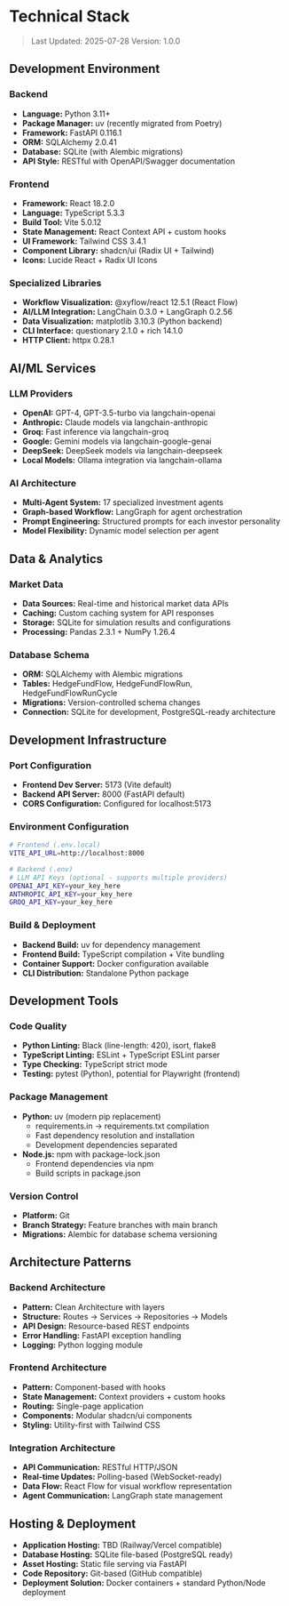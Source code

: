 # Technical Stack

> Last Updated: 2025-07-28
> Version: 1.0.0

## Development Environment

### Backend
- **Language:** Python 3.11+
- **Package Manager:** uv (recently migrated from Poetry)
- **Framework:** FastAPI 0.116.1
- **ORM:** SQLAlchemy 2.0.41
- **Database:** SQLite (with Alembic migrations)
- **API Style:** RESTful with OpenAPI/Swagger documentation

### Frontend
- **Framework:** React 18.2.0
- **Language:** TypeScript 5.3.3
- **Build Tool:** Vite 5.0.12
- **State Management:** React Context API + custom hooks
- **UI Framework:** Tailwind CSS 3.4.1
- **Component Library:** shadcn/ui (Radix UI + Tailwind)
- **Icons:** Lucide React + Radix UI Icons

### Specialized Libraries
- **Workflow Visualization:** @xyflow/react 12.5.1 (React Flow)
- **AI/LLM Integration:** LangChain 0.3.0 + LangGraph 0.2.56
- **Data Visualization:** matplotlib 3.10.3 (Python backend)
- **CLI Interface:** questionary 2.1.0 + rich 14.1.0
- **HTTP Client:** httpx 0.28.1

## AI/ML Services

### LLM Providers
- **OpenAI:** GPT-4, GPT-3.5-turbo via langchain-openai
- **Anthropic:** Claude models via langchain-anthropic
- **Groq:** Fast inference via langchain-groq
- **Google:** Gemini models via langchain-google-genai
- **DeepSeek:** DeepSeek models via langchain-deepseek
- **Local Models:** Ollama integration via langchain-ollama

### AI Architecture
- **Multi-Agent System:** 17 specialized investment agents
- **Graph-based Workflow:** LangGraph for agent orchestration
- **Prompt Engineering:** Structured prompts for each investor personality
- **Model Flexibility:** Dynamic model selection per agent

## Data & Analytics

### Market Data
- **Data Sources:** Real-time and historical market data APIs
- **Caching:** Custom caching system for API responses
- **Storage:** SQLite for simulation results and configurations
- **Processing:** Pandas 2.3.1 + NumPy 1.26.4

### Database Schema
- **ORM:** SQLAlchemy with Alembic migrations
- **Tables:** HedgeFundFlow, HedgeFundFlowRun, HedgeFundFlowRunCycle
- **Migrations:** Version-controlled schema changes
- **Connection:** SQLite for development, PostgreSQL-ready architecture

## Development Infrastructure

### Port Configuration
- **Frontend Dev Server:** 5173 (Vite default)
- **Backend API Server:** 8000 (FastAPI default)
- **CORS Configuration:** Configured for localhost:5173

### Environment Configuration
```bash
# Frontend (.env.local)
VITE_API_URL=http://localhost:8000

# Backend (.env)
# LLM API Keys (optional - supports multiple providers)
OPENAI_API_KEY=your_key_here
ANTHROPIC_API_KEY=your_key_here
GROQ_API_KEY=your_key_here
```

### Build & Deployment
- **Backend Build:** uv for dependency management
- **Frontend Build:** TypeScript compilation + Vite bundling
- **Container Support:** Docker configuration available
- **CLI Distribution:** Standalone Python package

## Development Tools

### Code Quality
- **Python Linting:** Black (line-length: 420), isort, flake8
- **TypeScript Linting:** ESLint + TypeScript ESLint parser
- **Type Checking:** TypeScript strict mode
- **Testing:** pytest (Python), potential for Playwright (frontend)

### Package Management
- **Python:** uv (modern pip replacement)
  - requirements.in → requirements.txt compilation
  - Fast dependency resolution and installation
  - Development dependencies separated
- **Node.js:** npm with package-lock.json
  - Frontend dependencies via npm
  - Build scripts in package.json

### Version Control
- **Platform:** Git
- **Branch Strategy:** Feature branches with main branch
- **Migrations:** Alembic for database schema versioning

## Architecture Patterns

### Backend Architecture
- **Pattern:** Clean Architecture with layers
- **Structure:** Routes → Services → Repositories → Models
- **API Design:** Resource-based REST endpoints
- **Error Handling:** FastAPI exception handling
- **Logging:** Python logging module

### Frontend Architecture
- **Pattern:** Component-based with hooks
- **State Management:** Context providers + custom hooks
- **Routing:** Single-page application
- **Components:** Modular shadcn/ui components
- **Styling:** Utility-first with Tailwind CSS

### Integration Architecture
- **API Communication:** RESTful HTTP/JSON
- **Real-time Updates:** Polling-based (WebSocket-ready)
- **Data Flow:** React Flow for visual workflow representation
- **Agent Communication:** LangGraph state management

## Hosting & Deployment

- **Application Hosting:** TBD (Railway/Vercel compatible)
- **Database Hosting:** SQLite file-based (PostgreSQL ready)
- **Asset Hosting:** Static file serving via FastAPI
- **Code Repository:** Git-based (GitHub compatible)
- **Deployment Solution:** Docker containers + standard Python/Node deployment
